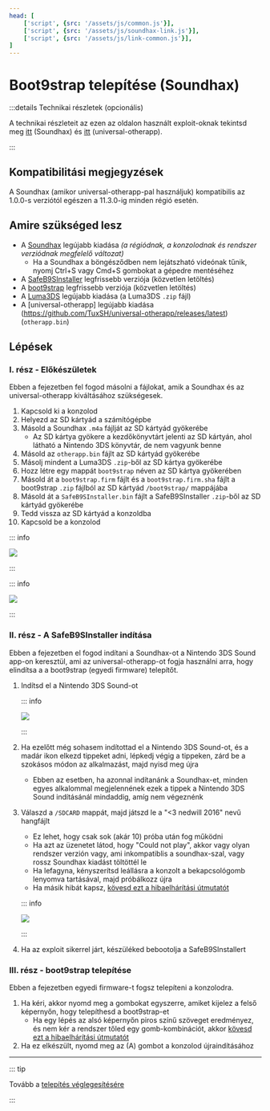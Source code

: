 ```yaml
---
head: [
    ['script', {src: '/assets/js/common.js'}],
    ['script', {src: '/assets/js/soundhax-link.js'}],
    ['script', {src: '/assets/js/link-common.js'}],
]
---
```


# Boot9strap telepítése (Soundhax)

:::details Technikai részletek (opcionális)

A technikai részleteit az ezen az oldalon használt exploit-oknak tekintsd meg [itt](https://github.com/nedwill/soundhax) (Soundhax) és [itt](https://github.com/TuxSH/universal-otherapp) (universal-otherapp).

:::

## Kompatibilitási megjegyzések

A Soundhax (amikor universal-otherapp-pal használjuk) kompatibilis az 1.0.0-s verziótól egészen a 11.3.0-ig minden régió esetén.

## Amire szükséged lesz

- A [Soundhax](http://soundhax.com) legújabb kiadása _(a régiódnak, a konzolodnak és rendszer verziódnak megfelelő változat)_
  - Ha a Soundhax a böngésződben nem lejátszható videónak tűnik, nyomj Ctrl+S vagy Cmd+S gombokat a gépedre mentéséhez
- A [SafeB9SInstaller](https://github.com/d0k3/SafeB9SInstaller/releases/download/v0.0.7/SafeB9SInstaller-20170605-122940.zip) legfrissebb verziója (közvetlen letöltés)
- A [boot9strap](https://github.com/SciresM/boot9strap/releases/download/1.4/boot9strap-1.4.zip) legfrissebb verziója (közvetlen letöltés)
- A [Luma3DS](https://github.com/LumaTeam/Luma3DS/releases/latest) legújabb kiadása (a Luma3DS `.zip` fájl)
- A [universal-otherapp] legújabb kiadása (https://github.com/TuxSH/universal-otherapp/releases/latest) (`otherapp.bin`)

## Lépések

### I. rész - Előkészületek

Ebben a fejezetben fel fogod másolni a fájlokat, amik a Soundhax és az universal-otherapp kiváltásához szükségesek.

1. Kapcsold ki a konzolod
2. Helyezd az SD kártyád a számítógépbe
3. Másold a Soundhax `.m4a` fájlját az SD kártyád gyökerébe
   - Az SD kártya gyökere a kezdőkönyvtárt jelenti az SD kártyán, ahol látható a Nintendo 3DS könyvtár, de nem vagyunk benne
4. Másold az `otherapp.bin` fájlt az SD kártyád gyökerébe
5. Másolj mindent a Luma3DS `.zip`-ből az SD kártya gyökerébe
6. Hozz létre egy mappát `boot9strap` néven az SD kártya gyökerében
7. Másold át a `boot9strap.firm` fájlt és a `boot9strap.firm.sha` fájlt a boot9strap `.zip` fájlból az SD kártyád `/boot9strap/` mappájába
8. Másold át a `SafeB9SInstaller.bin` fájlt a SafeB9SInstaller `.zip`-ből az SD kártyád gyökerébe
9. Tedd vissza az SD kártyád a konzoldba
10. Kapcsold be a konzolod

::: info

![](/images/screenshots/soundhax/soundhax-root-layout.png)

:::

::: info

![](/images/screenshots/boot9strap-folder.png)

:::

### II. rész - A SafeB9SInstaller indítása

Ebben a fejezetben el fogod indítani a Soundhax-ot a Nintendo 3DS Sound app-on keresztül, ami az universal-otherapp-ot fogja használni arra, hogy elindítsa a a boot9strap (egyedi firmware) telepítőt.

1. Indítsd el a Nintendo 3DS Sound-ot

   ::: info

   ![](/images/screenshots/soundhax/soundhax-welcome.png)

   :::

2. Ha ezelőtt még sohasem indítottad el a Nintendo 3DS Sound-ot, és a madár ikon elkezd tippeket adni, lépkedj végig a tippeken, zárd be a szokásos módon az alkalmazást, majd nyisd meg újra
   - Ebben az esetben, ha azonnal indítanánk a Soundhax-et, minden egyes alkalommal megjelennének ezek a tippek a Nintendo 3DS Sound indításánál mindaddig, amíg nem végeznénk

3. Válaszd a `/SDCARD` mappát, majd játszd le a "<3 nedwill 2016" nevű hangfájlt

   - Ez lehet, hogy csak sok (akár 10) próba után fog működni
   - Ha azt az üzenetet látod, hogy "Could not play", akkor vagy olyan rendszer verzión vagy, ami inkompatiblis a soundhax-szal, vagy rossz Soundhax kiadást töltöttél le
   - Ha lefagyna, kényszerítsd leállásra a konzolt a bekapcsológomb lenyomva tartásával, majd próbálkozz újra
   - Ha másik hibát kapsz, [kövesd ezt a hibaelhárítási útmutatót](troubleshooting-soundhax)

   ::: info

   ![](/images/screenshots/soundhax/soundhax-launch.png)

   :::

4. Ha az exploit sikerrel járt, készüléked bebootolja a SafeB9SInstallert

### III. rész - boot9strap telepítése

Ebben a fejezetben egyedi firmware-t fogsz telepíteni a konzolodra.

1. Ha kéri, akkor nyomd meg a gombokat egyszerre, amiket kijelez a felső képernyőn, hogy telepíthesd a boot9strap-et
   - Ha egy lépés az alsó képernyőn piros színű szöveget eredményez, és nem kér a rendszer tőled egy gomb-kombinációt, akkor [kövesd ezt a hibaelhárítási útmutatót](troubleshooting-soundhax)
2. Ha ez elkészült, nyomd meg az (A) gombot a konzolod újraindításához

<!--@include: ./_include/configure-luma3ds.md -->

<!--@include: ./_include/luma3ds-installed-note.md -->

___

::: tip

Tovább a [telepítés véglegesítésére](finalizing-setup)

:::
